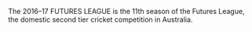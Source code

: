 The 2016–17 FUTURES LEAGUE is the 11th season of the Futures League, the domestic second tier cricket competition in Australia.
